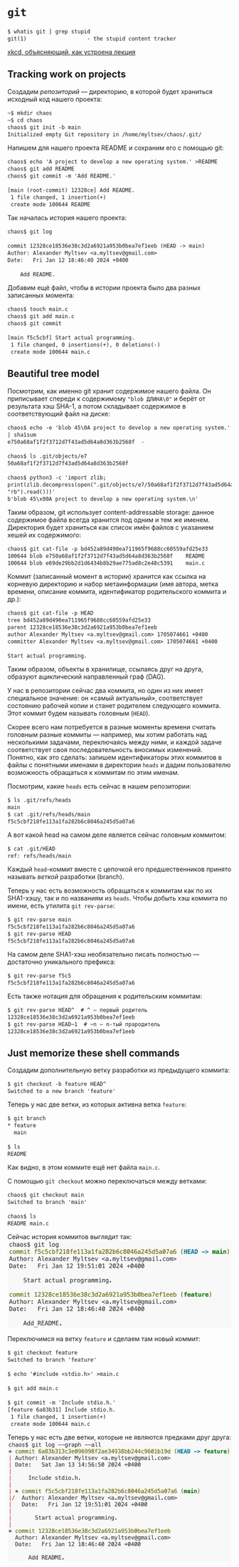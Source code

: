 # `git`

```
$ whatis git | grep stupid
git(1)                   - the stupid content tracker
```

[xkcd, объясняющий, как устроена лекция](https://xkcd.com/1597/)

## Tracking work on projects

Создадим *репозиторий* — директорию, в которой будет храниться исходный код нашего проекта:
```shell
~$ mkdir chaos
~$ cd chaos
chaos$ git init -b main
Initialized empty Git repository in /home/myltsev/chaos/.git/
```

Напишем для нашего проекта README и сохраним его с помощью git:
```
chaos$ echo 'A project to develop a new operating system.' >README
chaos$ git add README
chaos$ git commit -m 'Add README.'

[main (root-commit) 12328ce] Add README.
 1 file changed, 1 insertion(+)
 create mode 100644 README
```

Так началась история нашего проекта:
```
chaos$ git log

commit 12328ce18536e38c3d2a6921a953b0bea7ef1eeb (HEAD -> main)
Author: Alexander Myltsev <a.myltsev@gmail.com>
Date:   Fri Jan 12 18:46:40 2024 +0400

    Add README.
```

Добавим ещё файл, чтобы в истории проекта было два разных записанных момента:
```
chaos$ touch main.c
chaos$ git add main.c
chaos$ git commit

[main f5c5cbf] Start actual programming.
 1 file changed, 0 insertions(+), 0 deletions(-)
 create mode 100644 main.c
```

## Beautiful tree model

Посмотрим, как именно git хранит содержимое нашего файла. Он приписывает спереди
к содержимому `"blob ДЛИНА\0"` и берёт от результата хэш SHA-1, а потом
складывает содержимое в соответствующий файл на диске:

```
chaos$ echo -e 'blob 45\0A project to develop a new operating system.' | sha1sum
e750a68af1f2f3712d7f43ad5d64a8d363b2568f  -

chaos$ ls .git/objects/e7
50a68af1f2f3712d7f43ad5d64a8d363b2568f

chaos$ python3 -c 'import zlib; print(zlib.decompress(open(".git/objects/e7/50a68af1f2f3712d7f43ad5d64a8d363b2568f", "rb").read()))'
b'blob 45\x00A project to develop a new operating system.\n'
```

Таким образом, git использует content-addressable storage: данное содержимое
файла всегда хранится под одним и тем же именем. Директория будет храниться как
список имён файлов с указанием хешей их содержимого:

```
chaos$ git cat-file -p bd452a89d490ea711965f9688cc60559afd25e33
100644 blob e750a68af1f2f3712d7f43ad5d64a8d363b2568f    README
100644 blob e69de29bb2d1d6434b8b29ae775ad8c2e48c5391    main.c
```

Коммит (записанный момент в истории) хранится как ссылка на корневую директорию
и набор метаинформации (имя автора, метка времени, описание коммита,
идентификатор родительского коммита и др.):
```
chaos$ git cat-file -p HEAD
tree bd452a89d490ea711965f9688cc60559afd25e33
parent 12328ce18536e38c3d2a6921a953b0bea7ef1eeb
author Alexander Myltsev <a.myltsev@gmail.com> 1705074661 +0400
committer Alexander Myltsev <a.myltsev@gmail.com> 1705074661 +0400

Start actual programming.
```

Таким образом, объекты в хранилище, ссылаясь друг на друга,
образуют ациклический направленный граф (DAG).

У нас в репозитории сейчас два коммита,
но один из них имеет специальное значение: он «самый актуальный»,
соответствует состоянию рабочей копии и станет родителем
следующего коммита. Этот коммит будем называть головным (`HEAD`).

Скорее всего нам потребуется в разные моменты времени считать головным разные
коммиты — например, мы хотим работать над несколькими задачами, переключаясь
между ними, и каждой задаче соответствует своя последовательность вносимых
изменений. Понятно, как это сделать: запишем идентификаторы этих коммитов в файлы с
понятными именами в директории `heads` и дадим пользователю возможность
обращаться к коммитам по этим именам.

Посмотрим, какие `heads` есть сейчас в нашем репозитории:
```
$ ls .git/refs/heads
main
$ cat .git/refs/heads/main
f5c5cbf218fe113a1fa282b6c8046a245d5a07a6
```

А вот какой head на самом деле является сейчас головным коммитом:
```
$ cat .git/HEAD
ref: refs/heads/main
```

Каждый `head`-коммит вместе с цепочкой его предшественников принято называть
*веткой* разработки (branch).

Теперь у нас есть возможность обращаться к коммитам как по их SHA1-хэшу,
так и по названиям из `heads`. Чтобы добыть хэш коммита по имени, есть утилита
`git rev-parse`:

```
$ git rev-parse main
f5c5cbf218fe113a1fa282b6c8046a245d5a07a6
$ git rev-parse HEAD
f5c5cbf218fe113a1fa282b6c8046a245d5a07a6
```

На самом деле SHA1-хэш необязательно писать полностью — достаточно уникального префикса:

```
$ git rev-parse f5c5
f5c5cbf218fe113a1fa282b6c8046a245d5a07a6
```

Есть также нотация для обращения к родительским коммитам:

```
$ git rev-parse HEAD^  # ^ — первый родитель
12328ce18536e38c3d2a6921a953b0bea7ef1eeb
$ git rev-parse HEAD~1  # ~n — n-тый прародитель
12328ce18536e38c3d2a6921a953b0bea7ef1eeb
```

## Just memorize these shell commands

Создадим дополнительную ветку разработки из предыдущего коммита:
```
$ git checkout -b feature HEAD^
Switched to a new branch 'feature'
```

Теперь у нас две ветки, из которых активна ветка `feature`:
```
$ git branch
* feature
  main

$ ls
README
```
Как видно, в этом коммите ещё нет файла `main.c`.

С помощью `git checkout` можно переключаться между ветками:
```
chaos$ git checkout main
Switched to branch 'main'

chaos$ ls
README main.c
```

Сейчас история коммитов выглядит так:
![git log screenshot](gitlog.png)

Переключимся на ветку `feature` и сделаем там новый коммит:
```
$ git checkout feature
Switched to branch 'feature'

$ echo '#include <stdio.h>' >main.c

$ git add main.c

$ git commit -m 'Include stdio.h.'
[feature 6a83b31] Include stdio.h.
 1 file changed, 1 insertion(+)
 create mode 100644 main.c
```

Теперь у нас есть две ветки, которые не являются предками
друг друга:
![](git-log-graph.png)